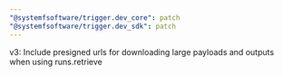 ```yaml
---
"@systemfsoftware/trigger.dev_core": patch
"@systemfsoftware/trigger.dev_sdk": patch
---
```


v3: Include presigned urls for downloading large payloads and outputs when using runs.retrieve
